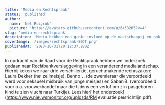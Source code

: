 ```yaml
---
title: 'Media en Rechtspraak'
status: 'published'
author:
  name: 'Nel Ruigrok'
  picture: 'https://avatars.githubusercontent.com/u/6438205?v=4'
slug: 'media-en-rechtspraak'
description: 'Media hebben een grote invloed op de maatschappij en ook waar het gaat om hoe naar criminaliteit wordt gekeken door de samenleving wordt beinvloed door media. Ditzelfde geldt voor de  rechtspraak. We hebben op dit gebied ook een aantal onderzoeken uitgevoerd.'
coverImage: '/images/rechtspraak-E0OT.png'
publishedAt: '2023-10-31T20:12:37.980Z'
---
```


In opdracht van de Raad voor de Rechtspraak hebben we onderzoek gedaan naar Rechtbankverslaggeving in een veranderend medialandschap. Hierbij keken we naar drie verschillende, geruchtmakende rechtszaken: Laura Dekker (het zeilmeisje), Benno L. (de zwemleraar die veroordeeld werd voor seksueel misbruik van jonge meisjes) en Saban B. (veroordeeld voor o.a. vrouwenhandel maar die tijdens een verlof om zijn pasgeboren kind te zien vlucht naar Turkije). Lees hier[ het onderzoek](https://www.nieuwsmonitor.org/uploads/RM evaluatie persrichtlijn.pdf).

